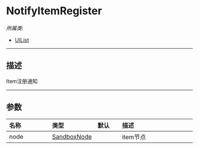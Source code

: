 # NotifyItemRegister

*所属类*:
* [UIList](/Api/Classes/Scene/UIList.md)
------------------------------------------------------------------------------------------
## 描述

Item注册通知

------------------------------------------------------------------------------------------
## 参数

|<div style="width:100px">名称</div>|<div style="width:100px">类型</div>|<div style="width:50px">默认</div>|<div style="width:350px">描述</div>|
|:---|:---|:---|:---|
|node|[SandboxNode](/Api/Classes/Base/SandboxNode.md)||item节点|
